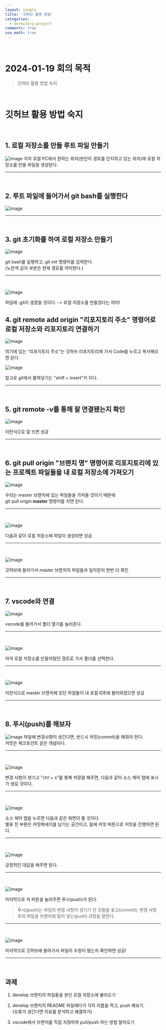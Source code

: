 ```yaml
---
layout: single
title: '깃허브 활용 방법'
categories:
  - dormitory-project
comments: true
use_math: true
---
```


<br>

# 2024-01-19 회의 목적
> 깃허브 활용 방법 숙지  

<br>

# 깃허브 활용 방법 숙지

<br>

## 1. 로컬 저장소를 만들 루트 파일 만들기

![image](https://github.com/lgwqwer/lgwqwer.github.io/assets/129755540/e1707a7f-b01d-4e2a-9545-207112ae3ff5)
각자 로컬 PC에서 원하는 위치(본인이 경로를 인지하고 있는 위치)에 로컬 저장소를 만들 파일을 생성한다. 

<hr>
<br>

## 2. 루트 파일에 들어가서 git bash를 실행한다

![image](https://github.com/lgwqwer/lgwqwer.github.io/assets/129755540/fce21db6-8205-4454-968c-c418a1d33afe)

<hr>
<br>

## 3. git 초기화를 하여 로컬 저장소 만들기

![image](https://github.com/lgwqwer/lgwqwer.github.io/assets/129755540/78f05fc7-d8f0-422b-a826-b84b0cb9e6fa)

git bash를 실행하고, git init 명령어를 입력한다.  
(노란색 글자 부분은 현재 경로를 의미한다.)

<hr>
<br>

![image](https://github.com/lgwqwer/lgwqwer.github.io/assets/129755540/57f6722f-1839-4f17-895f-0d17c58ec5d4)


파일에 .git이 생겼을 것이다. -> 로컬 저장소를 만들었다는 의미!

## 4. git remote add origin "리포지토리 주소" 명령어로 로컬 저장소와 리포지토리 연결하기

![image](https://github.com/lgwqwer/lgwqwer.github.io/assets/129755540/631f1926-0316-4dce-bfc8-b5b8b8771a86)

여기에 있는 "리포지토리 주소"는 깃허브 리포지토리에 가서 Code를 누르고 복사해오면 된다.

![image](https://github.com/lgwqwer/lgwqwer.github.io/assets/129755540/8b3b881f-0ea3-403f-85dd-e4428ebb2a40)

참고로 git에서 붙여넣기는 "shift + insert"키 이다.

<hr>
<br>

## 5. git remote -v를 통해 잘 연결됐는지 확인

![image](https://github.com/lgwqwer/lgwqwer.github.io/assets/129755540/b95bc1be-2c3c-48de-812b-55f4d8b1446d)

이런식으로 잘 뜨면 성공

<hr>
<br>

## 6. git pull origin "브랜치 명" 명령어로 리포지토리에 있는 프로젝트 파일들을 내 로컬 저장소에 가져오기

![image](https://github.com/lgwqwer/lgwqwer.github.io/assets/129755540/92497061-d04e-4bc9-ad91-8574e2e64c11)

우리는 master 브랜치에 있는 파일들을 가져올 것이기 때문에  
git pull origin **master** 명령어를 치면 된다.  

<hr>
<br>

![image](https://github.com/lgwqwer/lgwqwer.github.io/assets/129755540/e88430a0-f300-48f8-916d-46d0a608b3fe)

다음과 같이 로컬 저장소에 파일이 생성되면 성공

<hr>
<br>

![image](https://github.com/lgwqwer/lgwqwer.github.io/assets/129755540/5bb00aa4-be95-42a3-a923-0713a7987bcd)


깃허브에 들어가서 master 브랜치의 파일들과 일치한지 한번 더 확인

<hr>
<br>

## 7. vscode와 연결

![image](https://github.com/lgwqwer/lgwqwer.github.io/assets/129755540/20e21f07-b256-440e-bd87-00c77c5994a1)

vscode를 들어가서 폴더 열기를 눌러준다. 

<hr>
<br>

![image](https://github.com/lgwqwer/lgwqwer.github.io/assets/129755540/fb21a4ad-5a34-4efb-af88-1380659069e0)

아까 로컬 저장소를 만들어뒀던 경로로 가서 폴더를 선택한다. 

<hr>
<br>

![image](https://github.com/lgwqwer/lgwqwer.github.io/assets/129755540/9d190793-7296-41ef-b890-b64ad9302b0a)

이런식으로 master 브랜치에 있던 파일들이 내 로컬 IDE에 불러와졌으면 성공

<hr>
<br>

## 8. 푸시(push)를 해보자
![image](https://github.com/lgwqwer/lgwqwer.github.io/assets/129755540/536c3125-22cc-44c3-bec9-2158c723d3b5)
파일에 변경사항이 생긴다면, 반드시 커밋(commit)을 해줘야 한다.   
커밋은 체크포인트 같은 개념이다.


<hr>
<br>

![image](https://github.com/lgwqwer/lgwqwer.github.io/assets/129755540/41616a64-5b19-4b12-8140-06c0f0408080)

변경 사항이 생기고 "ctrl + s"를 통해 저장을 해주면, 다음과 같이 소스 제어 탭에 표시가 생길 것이다.

<hr>
<br>

![image](https://github.com/lgwqwer/lgwqwer.github.io/assets/129755540/e0414c0f-35bd-4078-b0db-48fcc600e80e)

소스 제어 탭을 누르면 다음과 같은 화면이 뜰 것이다.  
별표 친 부분은 커밋메세지를 남기는 공간이고, 밑에 커밋 버튼으로 커밋을 진행하면 된다.

<hr>
<br>

![image](https://github.com/lgwqwer/lgwqwer.github.io/assets/129755540/4f025b00-79f4-4075-a538-2285fd2e6b60)

긍정적인 대답을 해주면 된다.

<hr>
<br>

![image](https://github.com/lgwqwer/lgwqwer.github.io/assets/129755540/d22ea8bd-0e9c-4446-8b08-a732482e036c)

마지막으로 저 버튼을 눌러주면 푸시(push)가 된다.

> 푸시(push)는 파일의 변경 사항이 생기기 전 깃발을 꽃고(commit), 변경 사항 후의 파일을 브랜치에 밀어 넣는(push) 과정을 말한다. 

<hr>
<br>

![image](https://github.com/lgwqwer/lgwqwer.github.io/assets/129755540/a6bd0110-d8c7-4d0b-80be-b73d9198e38e)

마지막으로 깃허브에 돌아가서 파일이 수정이 됐는지 확인하면 성공!

<hr>
<br>

## 과제

1. develop 브랜치의 파일들을 본인 로컬 저장소에 불러오기
   
2. develop 브랜치의 README 파일에다가 각자 이름을 적고, push 해보기.   
  (오류가 생긴다면 이유를 분석하고 해결하기)

3. vscode에서 브랜치를 직접 지정하여 pull/push 하는 방법 알아오기


